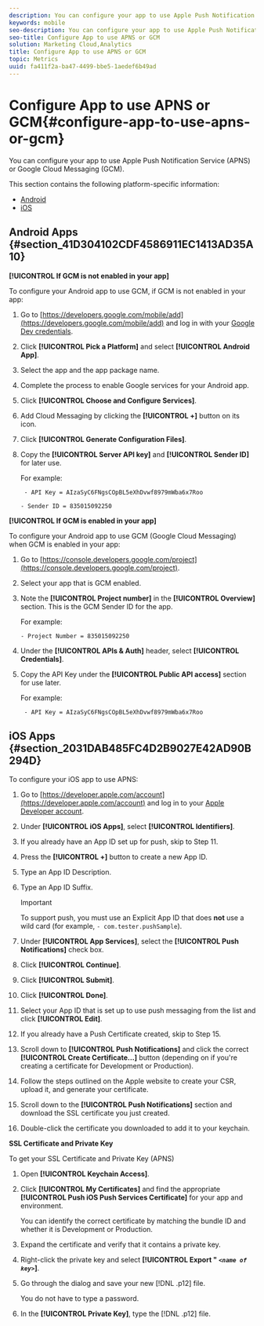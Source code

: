 ```yaml
---
description: You can configure your app to use Apple Push Notification Service (APNS) or Google Cloud Messaging (GCM).
keywords: mobile
seo-description: You can configure your app to use Apple Push Notification Service (APNS) or Google Cloud Messaging (GCM).
seo-title: Configure App to use APNS or GCM
solution: Marketing Cloud,Analytics
title: Configure App to use APNS or GCM
topic: Metrics
uuid: fa411f2a-ba47-4499-bbe5-1aedef6b49ad
---
```


# Configure App to use APNS or GCM{#configure-app-to-use-apns-or-gcm}

You can configure your app to use Apple Push Notification Service (APNS) or Google Cloud Messaging (GCM).

This section contains the following platform-specific information:

* [Android](../../../c-manage-app-settings/c-mob-confg-app/configure-push-messaging/configure-app-apns-gcm.md#section_41D304102CDF4586911EC1413AD35A10) 
* [iOS](../../../c-manage-app-settings/c-mob-confg-app/configure-push-messaging/configure-app-apns-gcm.md#section_2031DAB485FC4D2B9027E42AD90B294D)

## Android Apps {#section_41D304102CDF4586911EC1413AD35A10}

**[!UICONTROL If GCM is not enabled in your app]**

To configure your Android app to use GCM, if GCM is not enabled in your app:

1. Go to [https://developers.google.com/mobile/add](https://developers.google.com/mobile/add) and log in with your [Google Dev credentials](https://developers.google.com/mobile/add). 

1. Click **[!UICONTROL Pick a Platform]** and select **[!UICONTROL Android App]**. 
1. Select the app and the app package name. 
1. Complete the process to enable Google services for your Android app. 
1. Click **[!UICONTROL Choose and Configure Services]**. 
1. Add Cloud Messaging by clicking the **[!UICONTROL +]** button on its icon. 
1. Click **[!UICONTROL Generate Configuration Files]**. 
1. Copy the **[!UICONTROL Server API key]** and **[!UICONTROL Sender ID]** for later use.

   For example:

   ```
    - API Key = AIzaSyC6FNgsCOpBL5eXhDvwf8979mWba6x7Roo
   ```

   ```
   - Sender ID = 835015092250
   ```

**[!UICONTROL If GCM is enabled in your app]**

To configure your Android app to use GCM (Google Cloud Messaging) when GCM is enabled in your app:

1. Go to [https://console.developers.google.com/project](https://console.developers.google.com/project). 
1. Select your app that is GCM enabled. 
1. Note the **[!UICONTROL Project number]** in the **[!UICONTROL Overview]** section. This is the GCM Sender ID for the app.

   For example:

   ```
   - Project Number = 835015092250
   ```

1. Under the **[!UICONTROL APIs & Auth]** header, select **[!UICONTROL Credentials]**. 
1. Copy the API Key under the **[!UICONTROL Public API access]** section for use later.

   For example:

   ```
    - API Key = AIzaSyC6FNgsCOpBL5eXhDvwf8979mWba6x7Roo
   ```

## iOS Apps {#section_2031DAB485FC4D2B9027E42AD90B294D}

To configure your iOS app to use APNS:

1. Go to [https://developer.apple.com/account](https://developer.apple.com/account) and log in to your [Apple Developer account](https://developer.apple.com/account). 
1. Under **[!UICONTROL iOS Apps]**, select **[!UICONTROL Identifiers]**. 
1. If you already have an App ID set up for push, skip to Step 11. 
1. Press the **[!UICONTROL +]** button to create a new App ID. 
1. Type an App ID Description. 
1. Type an App ID Suffix.

   >[!IMPORTANT]
   >
   >To support push, you must use an Explicit App ID that does **not** use a wild card (for example, `- com.tester.pushSample`).

1. Under **[!UICONTROL App Services]**, select the **[!UICONTROL Push Notifications]** check box. 
1. Click **[!UICONTROL Continue]**. 
1. Click **[!UICONTROL Submit]**. 
1. Click **[!UICONTROL Done]**. 
1. Select your App ID that is set up to use push messaging from the list and click **[!UICONTROL Edit]**. 
1. If you already have a Push Certificate created, skip to Step 15. 
1. Scroll down to **[!UICONTROL Push Notifications]** and click the correct **[!UICONTROL Create Certificate...]** button (depending on if you're creating a certificate for Development or Production). 
1. Follow the steps outlined on the Apple website to create your CSR, upload it, and generate your certificate. 
1. Scroll down to the **[!UICONTROL Push Notifications]** section and download the SSL certificate you just created. 
1. Double-click the certificate you downloaded to add it to your keychain.

**SSL Certificate and Private Key**

To get your SSL Certificate and Private Key (APNS)

1. Open **[!UICONTROL Keychain Access]**. 
1. Click **[!UICONTROL My Certificates]** and find the appropriate **[!UICONTROL Push iOS Push Services Certificate]** for your app and environment.

   You can identify the correct certificate by matching the bundle ID and whether it is Development or Production. 

1. Expand the certificate and verify that it contains a private key. 
1. Right-click the private key and select **[!UICONTROL  Export " *`<name of key>`*]**. 
1. Go through the dialog and save your new [!DNL .p12] file.

   You do not have to type a password. 

1. In the **[!UICONTROL Private Key]**, type the [!DNL .p12] file.

